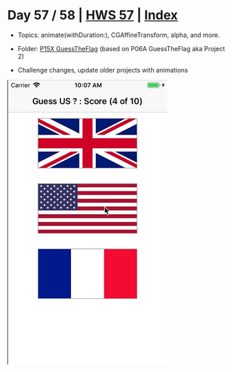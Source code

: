 # Day 57 / 58 | [HWS 57](https://www.hackingwithswift.com/100/57) | [Index](https://github.com/JulesMoorhouse/100DaysOfSwift/blob/master/README.md)

- Topics: animate(withDuration:), CGAffineTransform, alpha, and more.

- Folder: [P15X GuessTheFlag](https://github.com/JulesMoorhouse/100DaysOfSwift/tree/master/P15X%20GuessTheFlag/GuessTheFlag) (based on P06A GuessTheFlag aka Project 2)

- Challenge changes, update older projects with animations

<img src="../Images/day57-p15x-gf.gif">
